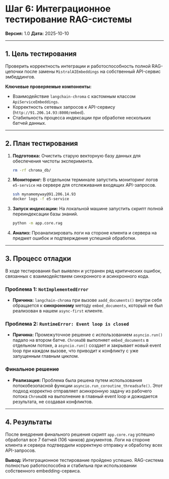 # Шаг 6: Интеграционное тестирование RAG-системы

**Версия:** 1.0
**Дата:** 2025-10-10

---

## 1. Цель тестирования

Проверить корректность интеграции и работоспособность полной RAG-цепочки после замены `MistralAIEmbeddings` на собственный API-сервис эмбеддингов.

**Ключевые проверяемые компоненты:**
- Взаимодействие `langchain-chroma` с кастомным классом `ApiServiceEmbeddings`.
- Корректность сетевых запросов к API-сервису (`http://91.206.14.93:8000/embed`).
- Стабильность процесса индексации при обработке нескольких батчей данных.

---

## 2. План тестирования

1.  **Подготовка:** Очистить старую векторную базу данных для обеспечения чистоты эксперимента.
    ```bash
    rm -rf chroma_db/
    ```
2.  **Мониторинг:** В отдельном терминале запустить мониторинг логов `e5-service` на сервере для отслеживания входящих API-запросов.
    ```bash
    ssh mynamemyway@91.206.14.93
    docker logs -f e5-service
    ```
3.  **Запуск индексации:** На локальной машине запустить скрипт полной переиндексации базы знаний.
    ```bash
    python -m app.core.rag
    ```
4.  **Анализ:** Проанализировать логи на стороне клиента и сервера на предмет ошибок и подтверждения успешной обработки.

---

## 3. Процесс отладки

В ходе тестирования был выявлен и устранен ряд критических ошибок, связанных с взаимодействием синхронного и асинхронного кода.

### Проблема 1: `NotImplementedError`
*   **Причина:** `langchain-chroma` при вызове `aadd_documents()` внутри себя обращается к **синхронному** методу `embed_documents`, который не был реализован в нашем `async-first` клиенте.

### Проблема 2: `RuntimeError: Event loop is closed`
*   **Причина:** Промежуточное решение с использованием `asyncio.run()` падало на втором батче. `ChromaDB` выполняет `embed_documents` в отдельном потоке, а `asyncio.run()` создает и закрывает новый event loop при каждом вызове, что приводит к конфликту с уже запущенным главным циклом.

### Финальное решение
*   **Реализация:** Проблема была решена путем использования потокобезопасной функции `asyncio.run_coroutine_threadsafe()`. Этот подход корректно отправляет асинхронную задачу из рабочего потока `ChromaDB` на выполнение в главный event loop и дожидается результата, не создавая конфликтов.

---

## 4. Результаты

После внедрения финального решения скрипт `app.core.rag` успешно обработал все 7 батчей (106 чанков) документов. Логи на стороне клиента и сервера подтвердили корректную отправку и обработку всех API-запросов.

**Вывод:** Интеграционное тестирование пройдено успешно. RAG-система полностью работоспособна и стабильна при использовании собственного embedding-сервиса.